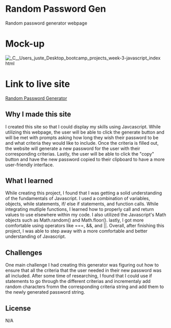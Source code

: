 # Random Password Gen

Random password generator webpage

# Mock-up
![_C__Users_juste_Desktop_bootcamp_projects_week-3-javascript_index html](https://user-images.githubusercontent.com/55112932/226471714-84de92e7-e21a-4767-9a68-37a7f41a7418.png)

# Link to live site
[Random Password Generator](https://frostyfaust.github.io/Random-Password-Gen/)

## Why I made this site
I created this site so that I could display my skills using Javcascript. While utilizing this webpage, the user will be able to click the generate button and will be met with prompts asking how long they wish their password to be and what criteria they would like to include. Once the criteria is filled out, the website will generate a new password for the user with their corresponding criterias. Lastly, the user will be able to click the "copy" button and have the new password copied to their clipboard to have a more user-friendly interface.


## What I learned
While creating this project, I found that I was getting a solid understanding of the fundamentals of Javascript. I used a combination of variables, objects, while statements, if/ else if statements, and function calls. While integrating mutliple functions, I learned how to properly call and return values to use elsewhere within my code. I also utilized the Javascript's Math objects such as Math.random() and Math.floor(). lastly, I got more comfortable using operators like ===, &&, and ||. Overall, after finishing this project, I was able to step away with a more comfortable and better understanding of Javascript.


## Challenges 
One main challenge I had creating this generator was figuring out how to ensure that all the criteria that the user needed in their new password was all included. After some time of researching, I found that I could use if statements to go through the different criterias and incrementaly add random characters fromn the corresponding criteria string and add them to the newly generated password string. 


## License
N/A
